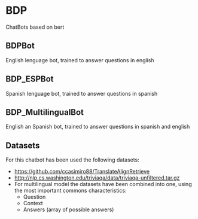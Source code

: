 # BDP
 ChatBots based on bert

 ## BDPBot
 English lenguage bot, trained to answer questions in english
 
 ## BDP_ESPBot
 Spanish lenguage bot, trained to answer questions in spanish

 ## BDP_MultilingualBot
 English an Spanish bot, trained to answer questions in spanish and english

 ## Datasets
 For this chatbot has been used the following datasets:
 - https://github.com/ccasimiro88/TranslateAlignRetrieve
 - http://nlp.cs.washington.edu/triviaqa/data/triviaqa-unfiltered.tar.gz
 - For multilingual model the datasets have been combined into one, using the most important commons characteristics:
   - Question
   - Context
   - Answers (array of possible answers)
